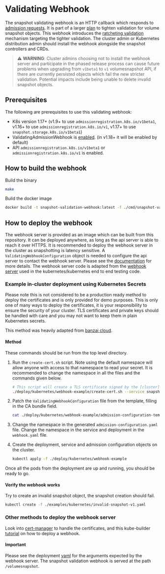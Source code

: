 # Validating Webhook

The snapshot validating webhook is an HTTP callback which responds to [admission requests](https://kubernetes.io/docs/reference/access-authn-authz/extensible-admission-controllers/). It is part of a larger [plan](https://github.com/kubernetes/enhancements/tree/master/keps/sig-storage/1900-volume-snapshot-validation-webhook#proposal) to tighten validation for volume snapshot objects. This webhook introduces the [ratcheting validation](https://github.com/kubernetes/enhancements/tree/master/keps/sig-storage/1900-volume-snapshot-validation-webhook#backwards-compatibility) mechanism targeting the tighter validation. The cluster admin or Kubernetes distribution admin should install the webhook alongside the snapshot controllers and CRDs.

> :warning: **WARNING**: Cluster admins choosing not to install the webhook server and participate in the phased release process can cause future problems when upgrading from `v1beta1` to `v1` volumesnapshot API, if there are currently persisted objects which fail the new stricter validation. Potential impacts include being unable to delete invalid snapshot objects.

## Prerequisites

The following are prerequisites to use this validating webhook:

- K8s version 1.17+ (v1.9+ to use `admissionregistration.k8s.io/v1beta1`, v1.16+ to use `admissionregistration.k8s.io/v1`, v1.17+ to use  `snapshot.storage.k8s.io/v1beta1`)
- ValidatingAdmissionWebhook is [enabled](https://kubernetes.io/docs/reference/access-authn-authz/extensible-admission-controllers/#prerequisites). (in v1.18+ it will be enabled by default)
- API `admissionregistration.k8s.io/v1beta1` or `admissionregistration.k8s.io/v1` is enabled.

## How to build the webhook

Build the binary

```bash
make 
```

Build the docker image

```bash
docker build -t snapshot-validation-webhook:latest -f ./cmd/snapshot-validation-webhook/Dockerfile .
```

## How to deploy the webhook

The webhook server is provided as an image which can be built from this repository. It can be deployed anywhere, as long as the api server is able to reach it over HTTPS. It is recommended to deploy the webhook server in the cluster as snapshotting is latency sensitive. A `ValidatingWebhookConfiguration` object is needed to configure the api server to contact the webhook server. Please see the [documentation](https://kubernetes.io/docs/reference/access-authn-authz/extensible-admission-controllers/) for more details. The webhook server code is adapted from the [webhook server](https://github.com/kubernetes/kubernetes/tree/v1.18.6/test/images/agnhost/webhook) used in the kubernetes/kubernetes end to end testing code.

### Example in-cluster deployment using Kubernetes Secrets

Please note this is not considered to be a production ready method to deploy the certificates and is only provided for demo purposes. This is only one of many ways to deploy the certificates, it is your responsibility to ensure the security of your cluster. TLS certificates and private keys should be handled with care and you may not want to keep them in plain Kubernetes secrets.

This method was heavily adapted from [banzai cloud](https://banzaicloud.com/blog/k8s-admission-webhooks/).

#### Method

These commands should be run from the top level directory.

1. Run the `create-cert.sh` script. Note using the default namespace will allow anyone with access to that namespace to read your secret. It is recommended to change the namespace in all the files and the commands given below.


    ```bash
    # This script will create a TLS certificate signed by the [cluster](https://kubernetes.io/docs/tasks/tls/managing-tls-in-a-cluster/). It will place the public and private key into a secret on the cluster.
    ./deploy/kubernetes/webhook-example/create-cert.sh --service snapshot-validation-service --secret snapshot-validation-secret --namespace default # Make sure to use a different namespace
    ```

2. Patch the `ValidatingWebhookConfiguration` file from the template, filling in the CA bundle field.

    ```bash
    cat ./deploy/kubernetes/webhook-example/admission-configuration-template | ./deploy/kubernetes/webhook-example/patch-ca-bundle.sh > ./deploy/kubernetes/webhook-example/admission-configuration.yaml
    ```

3. Change the namespace in the generated `admission-configuration.yaml` file. Change the namespace in the service and deployment in the `webhook.yaml` file.

4. Create the deployment, service and admission configuration objects on the cluster.

    ```bash
    kubectl apply -f ./deploy/kubernetes/webhook-example
    ```

Once all the pods from the deployment are up and running, you should be ready to go.

#### Verify the webhook works

Try to create an invalid snapshot object, the snapshot creation should fail.

```bash
kubectl create -f ./examples/kubernetes/invalid-snapshot-v1.yaml
```

### Other methods to deploy the webhook server

Look into [cert-manager](https://cert-manager.io/) to handle the certificates, and this kube-builder [tutorial](https://book.kubebuilder.io/cronjob-tutorial/cert-manager.html) on how to deploy a webhook.

#### Important

Please see the deployment [yaml](./webhook.yaml) for the arguments expected by the webhook server. The snapshot validation webhook is served at the path `/volumesnapshot`.
